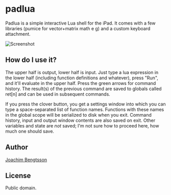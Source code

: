 padlua
============

Padlua is a simple interactive Lua shell for the iPad. It comes with a few libraries (pumice for vector+matrix math e g) and a custom keyboard attachment.

![Screenshot](http://dl.dropbox.com/u/6775/padlua1.PNG "Screenshot")

How do I use it?
------------------------
The upper half is output, lower half is input. Just type a lua expression in the lower half (including function definitions and whatever), press "Run", and it'll evaluate in the upper half. Press the green arrows for command history. The result(s) of the previous command are saved to globals called ret[n] and can be used in subsequent commands.

If you press the clover button, you get a settings window into which you can type a space-separated list of function names. Functions with these names in the global scope will be serialized to disk when you exit. Command history, input and output window contents are also saved on exit. Other variables and state are *not* saved; I'm not sure how to proceed here, how much one should save.

Author
------------------
[Joachim Bengtsson](mailto:joachimb@gmail.com)

License
------------------
Public domain.